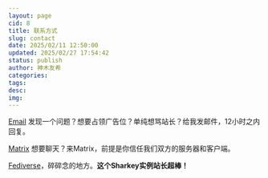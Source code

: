 ```yaml
---
layout: page
cid: 8
title: 联系方式
slug: contact
date: 2025/02/11 12:50:00
updated: 2025/02/27 17:54:42
status: publish
author: 神木友希
categories: 
tags: 
desc: 
img: 
---
```


[Email](mailto:kamiki@disroot.org) 发现一个问题？想要占领广告位？单纯想骂站长？给我发邮件，12小时之内回复。

[Matrix](https://matrix.to/#/@yu:tchncs.de) 想要聊天？来Matrix，前提是你信任我们双方的服务器和客户端。

[Fediverse](https://stelpolva.moe/@p)，碎碎念的地方。**这个Sharkey实例站长超棒！**
